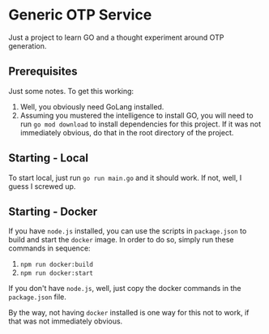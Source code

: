 # Generic OTP Service
Just a project to learn GO and a thought experiment around OTP generation.

## Prerequisites

Just some notes. To get this working:

1. Well, you obviously need GoLang installed.
2. Assuming you mustered the intelligence to install GO, you will need to run `go mod download` to install dependencies for this project. If it was not immediately obvious, do that in the root directory of the project.

## Starting - Local

To start local, just run `go run main.go` and it should work. If not, well, I guess I screwed up.

## Starting - Docker

If you have `node.js` installed, you can use the scripts in `package.json` to build and start the `docker` image. In order to do so, simply run these commands in sequence:

1. `npm run docker:build`
1. `npm run docker:start`

If you don't have `node.js`, well, just copy the docker commands in the `package.json` file.

By the way, not having `docker` installed is one way for this not to work, if that was not immediately obvious.
